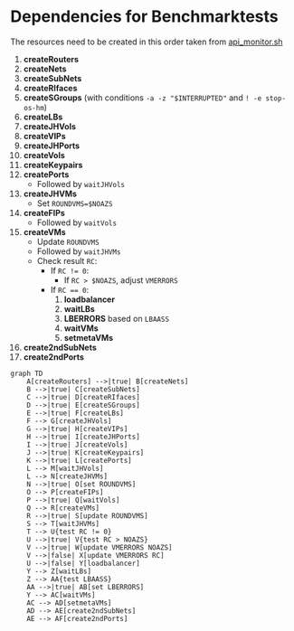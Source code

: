 # Dependencies for Benchmarktests

The resources need to be created in this order taken from [api_monitor.sh](https://github.com/SovereignCloudStack/openstack-health-monitor/blob/084e8960d9348af7b3c5c9927a1ebaebf4be48f9/api_monitor.sh#L4300-L4335)

1. **createRouters**
1. **createNets**
1. **createSubNets**
1. **createRIfaces**
1. **createSGroups** (with conditions `-a -z "$INTERRUPTED"` and `! -e stop-os-hm`)
1. **createLBs**
1. **createJHVols**
1. **createVIPs**
1. **createJHPorts**
1. **createVols**
1. **createKeypairs**
1. **createPorts**
    - Followed by `waitJHVols`
1. **createJHVMs**
    - Set `ROUNDVMS=$NOAZS`
1. **createFIPs**
    - Followed by `waitVols`
1. **createVMs**
    - Update `ROUNDVMS`
    - Followed by `waitJHVMs`
    - Check result `RC`:
        - If `RC != 0`:
            - If `RC > $NOAZS`, adjust `VMERRORS`
        - If `RC == 0`:
            1. **loadbalancer**
            1. **waitLBs**
            1. **LBERRORS** based on `LBAASS`
            1. **waitVMs**
            1. **setmetaVMs**
1. **create2ndSubNets**
1. **create2ndPorts**


```mermaid
graph TD
    A[createRouters] -->|true| B[createNets]
    B -->|true| C[createSubNets]
    C -->|true| D[createRIfaces]
    D -->|true| E[createSGroups]
    E -->|true| F[createLBs]
    F --> G[createJHVols]
    G -->|true| H[createVIPs]
    H -->|true| I[createJHPorts]
    I -->|true| J[createVols]
    J -->|true| K[createKeypairs]
    K -->|true| L[createPorts]
    L --> M[waitJHVols]
    L --> N[createJHVMs]
    N -->|true| O[set ROUNDVMS]
    O --> P[createFIPs]
    P -->|true| Q[waitVols]
    Q --> R[createVMs]
    R -->|true| S[update ROUNDVMS]
    S --> T[waitJHVMs]
    T --> U{test RC != 0}
    U -->|true| V{test RC > NOAZS}
    V -->|true| W[update VMERRORS NOAZS]
    V -->|false| X[update VMERRORS RC]
    U -->|false| Y[loadbalancer]
    Y --> Z[waitLBs]
    Z --> AA{test LBAASS}
    AA -->|true| AB[set LBERRORS]
    Y --> AC[waitVMs]
    AC --> AD[setmetaVMs]
    AD --> AE[create2ndSubNets]
    AE --> AF[create2ndPorts]
